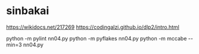 # sinbakai

https://wikidocs.net/217269
https://codingalzi.github.io/dlp2/intro.html

python -m pylint nn04.py
python -m pyflakes nn04.py
python -m mccabe --min=3 nn04.py